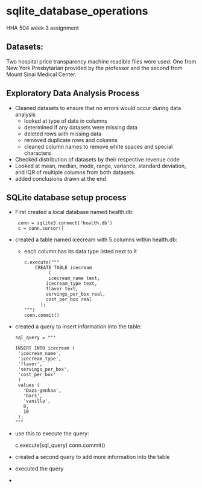 # sqlite_database_operations
HHA 504 week 3 assignment 

## Datasets: 

Two hospital price transparency machine readible files were used. One from New York Presbytarian provided by the professor and the second from Mount Sinai Medical Center. 

## Exploratory Data Analysis Process

+ Cleaned datasets to ensure that no errors would occur during data analysis
  + looked at type of data in columns
  + determined if any datasets were missing data
  + deleted rows with missing data
  + removed duplicate rows and columns
  + cleaned column names to remove white spaces and special characters
+ Checked distribution of datasets by their respective revenue code
+ Looked at mean, median, mode, range, variance, standard deviation, and IQR of multiple columns from both datasets.
+ added conclusions drawn at the end

## SQLite database setup process

+ First created a local database named health.db:

       conn = sqlite3.connect('health.db')
       c = conn.cursor()

+ created a table named icecream with 5 columns within health.db:
  + each column has its data type listed next to it
  
        c.execute("""
            CREATE TABLE icecream
                 (
                 icecream_name text,
                icecream_type text,
                flavor text,
                servings_per_box real, 
                cost_per_box real
              );
        """)
        conn.commit()     

+ created a query to insert information into the table:
  
      sql_query = """

      INSERT INTO icecream (
       'icecream_name',
       'icecream_type',
       'flavor',
       'servings_per_box',
       'cost_per_box'
       )
       values (
         'Dazs-genhaa',
         'bars',
         'vanilla',
         8,
         10
       );     
      """
+ use this to execute the query:

     c.execute(sql_query)
     conn.commit()
  
+ created a second query to add more information into the table
+ executed the query
+ 

